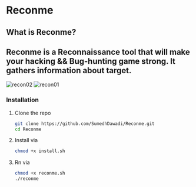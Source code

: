# Reconme
## What is **Reconme?**
## 	**Reconme** is a Reconnaissance tool that will make your hacking && Bug-hunting game strong. It gathers information about target.
![recon02](https://user-images.githubusercontent.com/57694660/136989720-bb40a128-3e96-42d2-ad6a-86fd6fcdef94.PNG)
    ![recon01](https://user-images.githubusercontent.com/57694660/136989712-2a45d03a-8400-4799-ab44-49b70c56994a.PNG)


### Installation


1. Clone the repo
   ```sh
   git clone https://github.com/SumedhDawadi/Reconme.git
   cd Reconme
   ```
2. Install via
   ```sh
   chmod +x install.sh
   
3. Rn via
   ```sh
   chmod +x reconme.sh
   ./reconme
